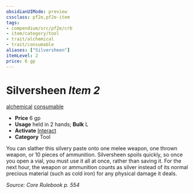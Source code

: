 ```yaml
---
obsidianUIMode: preview
cssclass: pf2e,pf2e-item
tags:
- compendium/src/pf2e/crb
- item/category/tool
- trait/alchemical
- trait/consumable
aliases: ["Silversheen"]
itemLevel: 2
price: 6 gp
---
```

# Silversheen *Item 2*  
[alchemical](../../../rules/traits/alchemical.md)  [consumable](../../../rules/traits/consumable.md)  

- **Price** 6 gp
- **Usage** held in 2 hands; **Bulk** L
- **Activate** [Interact](../../../rules/actions/interact.md)
- **Category** Tool

You can slather this silvery paste onto one melee weapon, one thrown weapon, or 10 pieces of ammunition. Silversheen spoils quickly, so once you open a vial, you must use it all at once, rather than saving it. For the next hour, the weapon or ammunition counts as silver instead of its normal precious material (such as cold iron) for any physical damage it deals.

*Source: Core Rulebook p. 554*